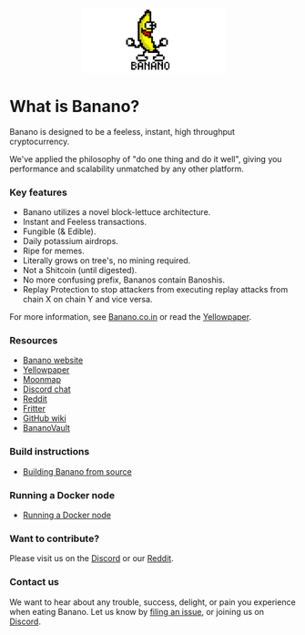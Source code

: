  <p align="center">
  <img src="https://github.com/BananoCoin/banano/blob/master/logo.png" width="50%" height="50%"/></p>


# What is Banano?
Banano is designed to be a feeless, instant, high throughput cryptocurrency.

We've applied the philosophy of "do one thing and do it well", giving you performance and scalability unmatched by any other platform.

### Key features
* Banano utilizes a novel block-lettuce architecture.
* Instant and Feeless transactions.
* Fungible (& Edible).
* Daily potassium airdrops.
* Ripe for memes.
* Literally grows on tree's, no mining required.
* Not a Shitcoin (until digested).
* No more confusing prefix, Bananos contain Banoshis.
* Replay Protection to stop attackers from executing replay attacks from chain X on chain Y and vice versa.



For more information, see [Banano.co.in](http://banano.co.in/) or read the [Yellowpaper](http://banano.co.in/en/whitepaper).

### Resources
- [Banano website](http://banano.co.in)
- [Yellowpaper](http://banano.co.in/)
- [Moonmap](http://banano.co.in/)
- [Discord chat](https://discord.gg/SBPaSBS)
- [Reddit](http://reddit.com/r/bananocoin)
- [Fritter](http://twitter.com/bananocoin)
- [GitHub wiki](http://github.com/bananocoin/banano/wiki)
- [BananoVault](https://vault.banano.co.in)

### Build instructions
- [Building Banano from source](https://github.com/BananoCoin/banano/wiki/Building-a-Bananode-from-sources)

### Running a Docker node
- [Running a Docker node](https://github.com/BananoCoin/banano/wiki/Running-a-Docker-Bananode)

### Want to contribute?
Please visit us on the [Discord](https://discord.gg/SBPaSBS) or our [Reddit](http://reddit.com/r/bananocoin).

### Contact us

We want to hear about any trouble, success, delight, or pain you experience when
eating Banano. Let us know by [filing an issue](http://github.com/bananocoin/banano/issues), or joining us on [Discord](https://discord.gg/SBPaSBS).
